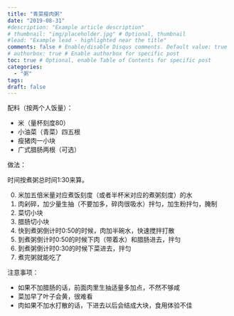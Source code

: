 ```yaml
---
title: "青菜瘦肉粥"
date: "2019-08-31"
#description: "Example article description"
# thumbnail: "img/placeholder.jpg" # Optional, thumbnail
#lead: "Example lead - highlighted near the title"
comments: false # Enable/disable Disqus comments. Default value: true
# authorbox: true # Enable authorbox for specific post
toc: true # Optional, enable Table of Contents for specific post
categories:
  - "粥"
tags:
draft: false
---
```


配料（按两个人饭量）：

* 米（量杯刻度80）
* 小油菜（青菜）四五根
* 瘦猪肉一小块
* 广式腊肠两根（可选）

做法：

时间按煮粥总时间1:30来算。

0. 米加五倍米量对应煮饭刻度（或者半杯米对应的煮粥刻度）的水
1. 肉剁碎，加少量生抽（不要加多，碎肉很吸水）拌匀，加生粉拌匀，腌制
2. 菜切小块
3. 腊肠切小块
4. 快到煮粥倒计时0:50的时候，肉加半碗水，快速搅拌打散
5. 到煮粥倒计时0:50的时候下肉（带着水）和腊肠进去，拌匀
6. 到煮粥倒计时0:30的时候下菜进去，拌匀
7. 煮完粥就能吃了

注意事项：

* 如果不加腊肠的话，前面肉里生抽适量多加点，不然不够咸
* 菜加早了叶子会黄，很难看
* 肉如果不加水打散的话，下进去以后会结成大块，食用体验不佳